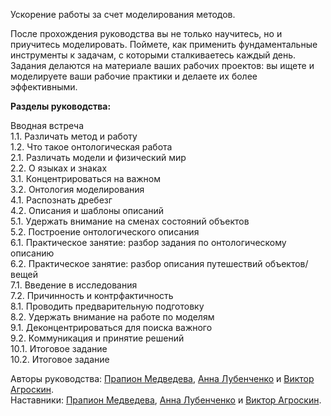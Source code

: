 Ускорение работы за счет моделирования методов.

После прохождения руководства вы не только научитесь, но и приучитесь моделировать. Поймете, как применить фундаментальные инструменты к задачам, с которыми сталкиваетесь каждый день. Задания делаются на материале ваших рабочих проектов: вы ищете и моделируете ваши рабочие практики и делаете их более эффективными.

**Разделы руководства:**

Вводная встреча<br>
1.1. Различать метод и работу<br>
1.2. Что такое онтологическая работа<br>
2.1. Различать модели и физический мир<br>
2.2. О языках и знаках<br>
3.1. Концентрироваться на важном<br>
3.2. Онтология моделирования<br>
4.1. Распознать дребезг<br>
4.2. Описания и шаблоны описаний<br>
5.1. Удержать внимание на сменах состояний объектов<br>
5.2. Построение онтологического описания<br>
6.1. Практическое занятие: разбор задания по онтологическому описанию<br>
6.2. Практическое занятие: разбор описания путешествий объектов/вещей<br>
7.1. Введение в исследования<br>
7.2. Причинность и контрфактичность<br>
8.1. Проводить предварительную подготовку<br>
8.2. Удержать внимание на работе по моделям<br>
9.1. Деконцентрироваться для поиска важного<br>
9.2. Коммуникация и принятие решений<br>
10.1. Итоговое задание<br>
10.2. Итоговое задание<br>

Авторы руководства: [Прапион Медведева](/team/medvedeva), [Анна Лубенченко](/team/lubenchenko) и [Виктор Агроскин](/team/agroskin).<br>
Наставники: [Прапион Медведева](/team/medvedeva), [Анна Лубенченко](/team/lubenchenko) и [Виктор Агроскин](/team/agroskin).

